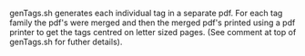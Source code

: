 genTags.sh generates each individual tag in a separate pdf. 
For each tag family the pdf's were merged and then the merged pdf's printed using a pdf printer to get the tags centred on letter sized pages.
(See comment at top of genTags.sh for futher details).

